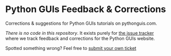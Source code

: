 # Python GUIs Feedback & Corrections

Corrections &amp; suggestions for Python GUIs tutorials on pythonguis.com.

_There is no code in this repository_. It exists purely for [the issue tracker](https://github.com/pythonguis/feedback/issues) where
we track feedback and corrections for the Python GUIs website.

Spotted something wrong? Feel free to [submit your own ticket](https://github.com/pythonguis/feedback/issues/new)
